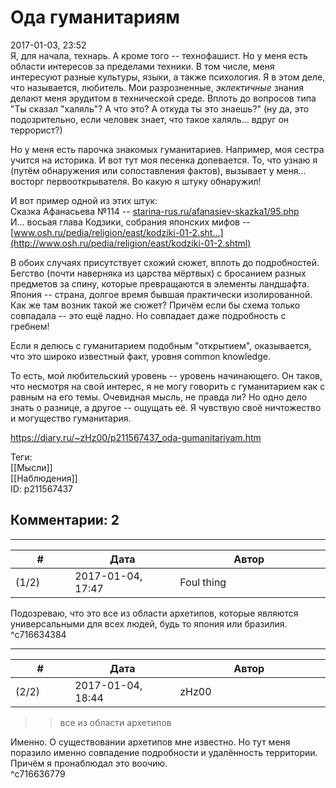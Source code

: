 Ода гуманитариям
================

  
2017-01-03, 23:52  
 Я, для начала, технарь. А кроме того -- технофашист. Но у меня есть области интересов за пределами техники. В том числе, меня интересуют разные культуры, языки, а также психология. Я в этом деле, что называется, любитель. Мои разрозненные,  *эклектичные*  знания делают меня эрудитом в технической среде. Вплоть до вопросов типа "Ты сказал "халяль"? А что это? А откуда ты это знаешь?" (ну да, это подозрительно, если человек знает, что такое халяль... вдруг он террорист?)   
   
 Но у меня есть парочка знакомых гуманитариев. Например, моя сестра учится на историка. И вот тут моя песенка допевается. То, что узнаю я (путём обнаружения или сопоставления фактов), вызывает у меня... восторг первооткрывателя. Во какую я штуку обнаружил!   
   
 И вот пример одной из этих штук:   
 Сказка Афанасьева №114 --  [starina-rus.ru/afanasiev-skazka1/95.php](http://starina-rus.ru/afanasiev-skazka1/95.php)    
 И... восьая глава Кодзики, собрания японских мифов --  [www.osh.ru/pedia/religion/east/kodziki-01-2.sht...](http://www.osh.ru/pedia/religion/east/kodziki-01-2.shtml)    
   
 В обоих случаях присутствует схожий сюжет, вплоть до подробностей. Бегство (почти наверняка из царства мёртвых) с бросанием разных предметов за спину, которые превращаются в элементы ландшафта. Япония -- страна, долгое время бывшая практически изолированной. Как же там возник такой же сюжет? Причём если бы схема только совпадала -- это ещё ладно. Но совпадает даже подробность с гребнем!   
   
 Если я делюсь с гуманитарием подобным "открытием", оказывается, что это широко известный факт, уровня common knowledge.   
   
 То есть, мой любительский уровень -- уровень начинающего. Он таков, что несмотря на свой интерес, я не могу говорить с гуманитарием как с равным на его темы. Очевидная мысль, не правда ли? Но одно дело знать о разнице, а другое -- ощущать её. Я чувствую своё ничтожество и могущество гуманитария.   
  
<https://diary.ru/~zHz00/p211567437_oda-gumanitariyam.htm>  
  
Теги:  
[[Мысли]]  
[[Наблюдения]]  
ID: p211567437  


Комментарии: 2
--------------

  


---



|         #         |              Дата              |                     Автор                     |           ID           |
| --- | --- | --- | --- |
| (1/2) | 2017-01-04, 17:47 | Foul thing | c716634384 |

  
 Подозреваю, что это все из области архетипов, которые являются универсальными для всех людей, будь то япония или бразилия.   
 ^c716634384

---



|         #         |              Дата              |                     Автор                     |           ID           |
| --- | --- | --- | --- |
| (2/2) | 2017-01-04, 18:44 | zHz00 | c716636779 |

  
 >>все из области архетипов   
   
 Именно. О существовании архетипов мне известно. Но тут меня поразило именно совпадение подробности и удалённость территории. Причём я пронаблюдал это воочию.   
 ^c716636779